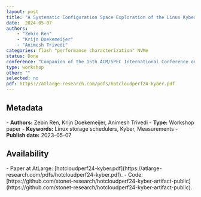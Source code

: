 ```yaml
---
layout: post
title: "A Systematic Configuration Space Exploration of the Linux Kyber I/O Scheduler"
date:  2024-05-07
authors: 
    - "Zebin Ren"
    - "Krijn Doekemeijer"
    - "Animesh Trivedi"
categories: flash "performance characterization" NVMe
status: Done
conference: "Companion of the 15th ACM/SPEC International Conference on Performance Engineering (ICPE’24 Companion)"
type: workshop
other: ""
selected: no
pdf: https://atlarge-research.com/pdfs/hotcloudperf24-kyber.pdf
---
```


<h2>Metadata</h2>
- <b>Authors:</b> Zebin Ren, Krijn Doekemeijer, Animesh Trivedi
- <b>Type:</b> Workshop paper
- <b>Keywords:</b> Linux storage schedulers, Kyber, Measurements
- <b>Publish date:</b> 2023-05-07

<h2>Availability</h2>
- Paper at AtLarge: [hotcloudperf24-kyber.pdf](https://atlarge-research.com/pdfs/hotcloudperf24-kyber.pdf).
- Code: [https://github.com/stonet-research/hotcloudperf24-kyber-artifact-public](https://github.com/stonet-research/hotcloudperf24-kyber-artifact-public).
